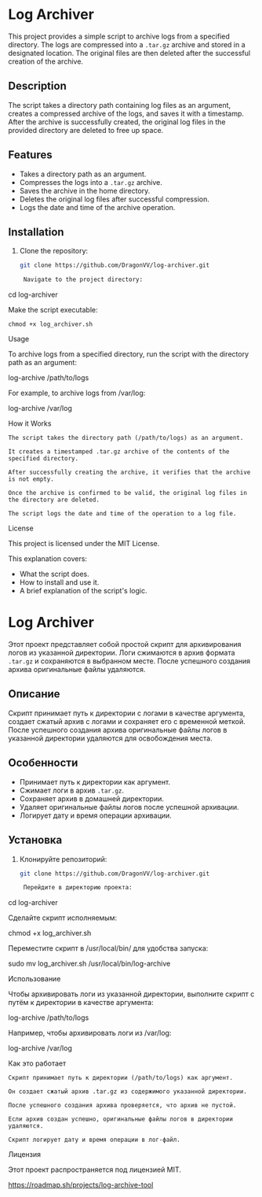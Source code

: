 # Log Archiver

This project provides a simple script to archive logs from a specified directory. The logs are compressed into a `.tar.gz` archive and stored in a designated location. The original files are then deleted after the successful creation of the archive.

## Description
The script takes a directory path containing log files as an argument, creates a compressed archive of the logs, and saves it with a timestamp. After the archive is successfully created, the original log files in the provided directory are deleted to free up space.

## Features
- Takes a directory path as an argument.
- Compresses the logs into a `.tar.gz` archive.
- Saves the archive in the home directory.
- Deletes the original log files after successful compression.
- Logs the date and time of the archive operation.

## Installation
1. Clone the repository:
   ```bash
   git clone https://github.com/DragonVV/log-archiver.git

    Navigate to the project directory:

cd log-archiver

Make the script executable:

    chmod +x log_archiver.sh

Usage

To archive logs from a specified directory, run the script with the directory path as an argument:

log-archive /path/to/logs

For example, to archive logs from /var/log:

log-archive /var/log

How it Works

    The script takes the directory path (/path/to/logs) as an argument.

    It creates a timestamped .tar.gz archive of the contents of the specified directory.

    After successfully creating the archive, it verifies that the archive is not empty.

    Once the archive is confirmed to be valid, the original log files in the directory are deleted.

    The script logs the date and time of the operation to a log file.

License

This project is licensed under the MIT License.


This explanation covers:
- What the script does.
- How to install and use it.
- A brief explanation of the script's logic.


# Log Archiver

Этот проект представляет собой простой скрипт для архивирования логов из указанной директории. Логи сжимаются в архив формата `.tar.gz` и сохраняются в выбранном месте. После успешного создания архива оригинальные файлы удаляются.

## Описание
Скрипт принимает путь к директории с логами в качестве аргумента, создает сжатый архив с логами и сохраняет его с временной меткой. После успешного создания архива оригинальные файлы логов в указанной директории удаляются для освобождения места.

## Особенности
- Принимает путь к директории как аргумент.
- Сжимает логи в архив `.tar.gz`.
- Сохраняет архив в домашней директории.
- Удаляет оригинальные файлы логов после успешной архивации.
- Логирует дату и время операции архивации.

## Установка
1. Клонируйте репозиторий:
   ```bash
   git clone https://github.com/DragonVV/log-archiver.git

    Перейдите в директорию проекта:

cd log-archiver

Сделайте скрипт исполняемым:

chmod +x log_archiver.sh

Переместите скрипт в /usr/local/bin/ для удобства запуска:

sudo mv log_archiver.sh /usr/local/bin/log-archive

Использование

Чтобы архивировать логи из указанной директории, выполните скрипт с путём к директории в качестве аргумента:

log-archive /path/to/logs

Например, чтобы архивировать логи из /var/log:

log-archive /var/log

Как это работает

    Скрипт принимает путь к директории (/path/to/logs) как аргумент.

    Он создает сжатый архив .tar.gz из содержимого указанной директории.

    После успешного создания архива проверяется, что архив не пустой.

    Если архив создан успешно, оригинальные файлы логов в директории удаляются.

    Скрипт логирует дату и время операции в лог-файл.

Лицензия

Этот проект распространяется под лицензией MIT.

https://roadmap.sh/projects/log-archive-tool
